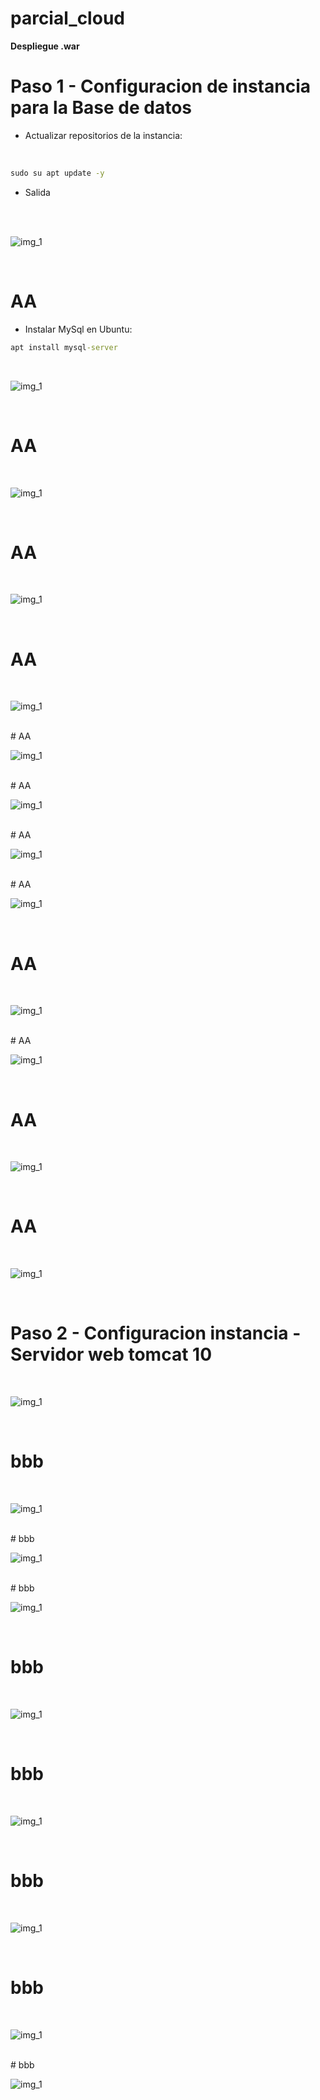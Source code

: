 # parcial_cloud

**Despliegue .war**

# Paso 1 - Configuracion de instancia para la Base de datos 

- Actualizar repositorios de la instancia:
<br>

```cmd
sudo su apt update -y

```
- Salida

<br>


<br>

![img_1](recursos/1.png)

<br>


# AA 
- Instalar MySql en Ubuntu:

```cmd
apt install mysql-server

```
<br>

![img_1](recursos/1.1.png)

<br>


# AA 

<br>

![img_1](recursos/1.2.png)

<br>

# AA 

<br>

![img_1](recursos/1.3.png)

<br>


# AA 

<br>

![img_1](recursos/1.4.png)

<br>
# AA 

<br>

![img_1](recursos/1.5.png)

<br>
# AA 

<br>

![img_1](recursos/1.6.png)

<br>
# AA 

<br>

![img_1](recursos/1.7.png)

<br>
# AA 

<br>

![img_1](recursos/1.8.png)

<br>

# AA 

<br>

![img_1](recursos/1.9.png)

<br>
# AA 

<br>

![img_1](recursos/1.10.png)

<br>


# AA 

<br>

![img_1](recursos/1.11.png)

<br>


# AA 

<br>

![img_1](recursos/1.12.png)

<br>


# Paso 2 - Configuracion instancia - Servidor web tomcat 10 

<br>

![img_1](recursos/2.png)

<br>


# bbb

<br>

![img_1](recursos/2.1.png)

<br>
# bbb

<br>

![img_1](recursos/2.2.png)

<br>
# bbb

<br>

![img_1](recursos/2.3.png)

<br>


# bbb

<br>

![img_1](recursos/2.4.png)

<br>

# bbb

<br>

![img_1](recursos/2.5.png)

<br>

# bbb

<br>

![img_1](recursos/2.6.png)

<br>

# bbb

<br>

![img_1](recursos/2.7.png)

<br>
# bbb

<br>

![img_1](recursos/2-8.png)

<br>



